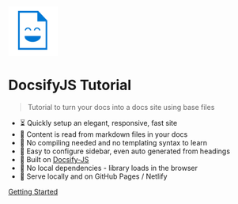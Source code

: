 <img src="_media/docs_face.png" height="100px"/>


# DocsifyJS Tutorial
> Tutorial to turn your docs into a docs site using base files

- :hourglass_flowing_sand: Quickly setup an elegant, responsive, fast site
- :open_file_folder: Content is read from markdown files in your docs
- :pushpin: No compiling needed and no templating syntax to learn
- :hammer: Easy to configure sidebar, even auto generated from headings
- :nut_and_bolt: Built on [Docsify-JS](https://docsify.js.org/)
- :pushpin: No local dependencies - library loads in the browser
- :pizza: Serve locally and on GitHub Pages / Netlify

[Getting Started](#docsify-js-tutorial-homepage)
